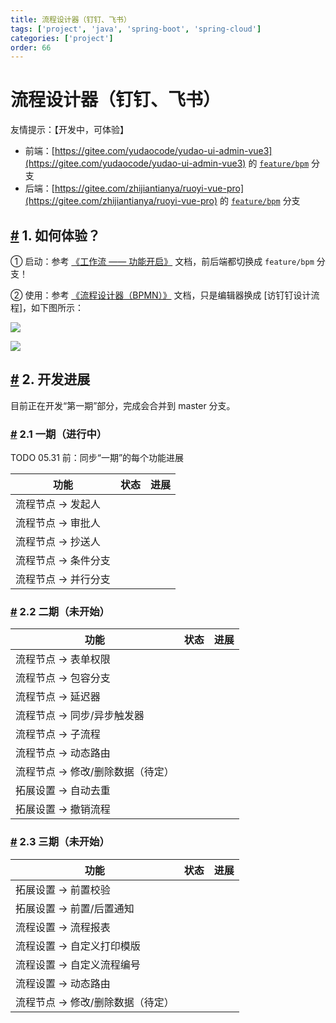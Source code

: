 ```yaml
---
title: 流程设计器（钉钉、飞书）
tags: ['project', 'java', 'spring-boot', 'spring-cloud']
categories: ['project']
order: 66
---
```

# 流程设计器（钉钉、飞书）

友情提示：【开发中，可体验】

 * 前端：[https://gitee.com/yudaocode/yudao-ui-admin-vue3](https://gitee.com/yudaocode/yudao-ui-admin-vue3) 的 [`feature/bpm`](https://gitee.com/yudaocode/yudao-ui-admin-vue3/tree/feature%2Fbpm/) 分支
* 后端：[https://gitee.com/zhijiantianya/ruoyi-vue-pro](https://gitee.com/zhijiantianya/ruoyi-vue-pro) 的 [`feature/bpm`](https://gitee.com/zhijiantianya/ruoyi-vue-pro/tree/feature%2Fbpm/) 分支
 ## [#](#_1-如何体验) 1. 如何体验？

 ① 启动：参考 [《工作流 —— 功能开启》](/bpm/) 文档，前后端都切换成 `feature/bpm` 分支！

 ② 使用：参考 [《流程设计器（BPMN）》](/bpm/model-designer-bpmn/) 文档，只是编辑器换成 [访钉钉设计流程]，如下图所示：

 ![](https://doc.iocoder.cn/img/%E5%B7%A5%E4%BD%9C%E6%B5%81%E6%89%8B%E5%86%8C/%E9%92%89%E9%92%89%E8%AE%BE%E8%AE%A1%E5%99%A8/01.png)

 ![](https://doc.iocoder.cn/img/%E5%B7%A5%E4%BD%9C%E6%B5%81%E6%89%8B%E5%86%8C/%E9%92%89%E9%92%89%E8%AE%BE%E8%AE%A1%E5%99%A8/02.png)

 ## [#](#_2-开发进展) 2. 开发进展

 目前正在开发“第一期”部分，完成会合并到 master 分支。

 ### [#](#_2-1-一期-进行中) 2.1 一期（进行中）

 TODO 05.31 前：同步“一期”的每个功能进展



| 功能 | 状态 | 进展 |
| --- | --- | --- |
| 流程节点 -> 发起人 |  |  |
| 流程节点 -> 审批人 |  |  |
| 流程节点 -> 抄送人 |  |  |
| 流程节点 -> 条件分支 |  |  |
| 流程节点 -> 并行分支 |  |  |

 ### [#](#_2-2-二期-未开始) 2.2 二期（未开始）



| 功能 | 状态 | 进展 |
| --- | --- | --- |
| 流程节点 -> 表单权限 |  |  |
| 流程节点 -> 包容分支 |  |  |
| 流程节点 -> 延迟器 |  |  |
| 流程节点 -> 同步/异步触发器 |  |  |
| 流程节点 -> 子流程 |  |  |
| 流程节点 -> 动态路由 |  |  |
| 流程节点 -> 修改/删除数据（待定） |  |  |
| 拓展设置 -> 自动去重 |  |  |
| 拓展设置 -> 撤销流程 |  |  |

 ### [#](#_2-3-三期-未开始) 2.3 三期（未开始）



| 功能 | 状态 | 进展 |
| --- | --- | --- |
| 拓展设置 -> 前置校验 |  |  |
| 拓展设置 -> 前置/后置通知 |  |  |
| 流程设置 -> 流程报表 |  |  |
| 流程设置 -> 自定义打印模版 |  |  |
| 流程设置 -> 自定义流程编号 |  |  |
| 流程设置 -> 动态路由 |  |  |
| 流程节点 -> 修改/删除数据（待定） |  |  |
